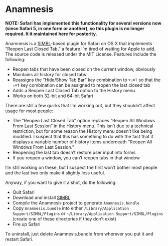 # Anamnesis

**NOTE: Safari has implemented this functionality for several versions now
(since Safari 5, in one form or another), so this plugin is no longer required.
It it maintained here for posterity.**

Anamnesis is a [SIMBL](http://www.culater.net/software/SIMBL/SIMBL.php)-based
plugin for Safari on OS X that implements “Reopen Last Closed Tab,” a feature
I’m tired of waiting for Apple to add.  The source code is released under the
MIT License.  Features include the following:

- Reopen tabs that have been closed on the current window, obviously
- Maintains all history for closed tabs
- Reassigns the “Hide/Show Tab Bar” key combination to `⌥⇧⌘T` so that the
  `⇧⌘T`
  key combination can be assigned to reopen the last closed tab
- Adds a Reopen Last Closed Tab option to the History menu
- Works on both 32-bit and 64-bit Safari

There are still a few quirks that I’m working out, but they shouldn’t affect
usage for most people:

- The “Reopen Last Closed Tab” option replaces “Reopen All Windows From Last
  Session” in the History menu.  This isn’t due to a technical restriction, but
  for some reason the History menu doesn’t like being modified.  I suspect that
  this has something to do with the fact that it displays a variable number of
  history items underneath “Reopen All Windows From Last Session.”
- Reopening the last tab doesn’t restore user input into forms
- If you reopen a window, you can’t reopen tabs in that window

I’m still working on these, but I suspect the first won’t bother most people and
the last two only make it slightly less useful.

Anyway, if you want to give it a shot, do the following:

- Quit Safari
- Download and install [SIMBL](http://www.culater.net/software/SIMBL/SIMBL.php)
- Compile the Anamnesis project to generate `Anamnesis.bundle`
- Copy `Anamnesis.bundle` into either
  `/Library/Application Support/SIMBL/Plugins` or
  `~/Library/Application Support/SIMBL/Plugins` (create one of these directories
  if they don’t exist)
- Fire up Safari

To uninstall, just delete Anamnesis.bundle from wherever you put it and restart
Safari.
